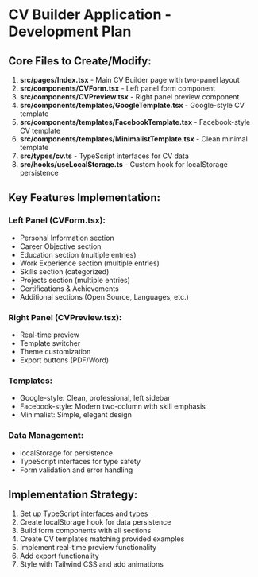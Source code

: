 # CV Builder Application - Development Plan

## Core Files to Create/Modify:

1. **src/pages/Index.tsx** - Main CV Builder page with two-panel layout
2. **src/components/CVForm.tsx** - Left panel form component
3. **src/components/CVPreview.tsx** - Right panel preview component
4. **src/components/templates/GoogleTemplate.tsx** - Google-style CV template
5. **src/components/templates/FacebookTemplate.tsx** - Facebook-style CV template
6. **src/components/templates/MinimalistTemplate.tsx** - Clean minimal template
7. **src/types/cv.ts** - TypeScript interfaces for CV data
8. **src/hooks/useLocalStorage.ts** - Custom hook for localStorage persistence

## Key Features Implementation:

### Left Panel (CVForm.tsx):
- Personal Information section
- Career Objective section
- Education section (multiple entries)
- Work Experience section (multiple entries)
- Skills section (categorized)
- Projects section (multiple entries)
- Certifications & Achievements
- Additional sections (Open Source, Languages, etc.)

### Right Panel (CVPreview.tsx):
- Real-time preview
- Template switcher
- Theme customization
- Export buttons (PDF/Word)

### Templates:
- Google-style: Clean, professional, left sidebar
- Facebook-style: Modern two-column with skill emphasis
- Minimalist: Simple, elegant design

### Data Management:
- localStorage for persistence
- TypeScript interfaces for type safety
- Form validation and error handling

## Implementation Strategy:
1. Set up TypeScript interfaces and types
2. Create localStorage hook for data persistence
3. Build form components with all sections
4. Create CV templates matching provided examples
5. Implement real-time preview functionality
6. Add export functionality
7. Style with Tailwind CSS and add animations